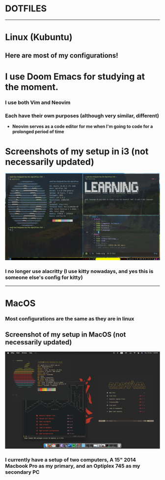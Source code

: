 # DOTFILES
---
# Linux (Kubuntu)

## Here are most of my configurations!

# I use Doom Emacs for studying at the moment.


### I use both Vim and Neovim

### Each have their own purposes (although very similar, different)
- **Neovim serves as a code editor for me when I'm going to code for a prolonged period of time**
# Screenshots of my setup in i3 (not necessarily updated)
![screenshot1](linux-screen.png)
### I no longer use alacritty (I use kitty nowadays, and yes this is someone else's config for kitty)
---
# MacOS

### Most configurations are the same as they are in linux 

## Screenshot of my setup in MacOS (not necessarily updated)
![screenshot2](mac-screen.png)

### I currently have a setup of two computers, A 15" 2014 Macbook Pro as my primary, and an Optiplex 745 as my secondary PC 
